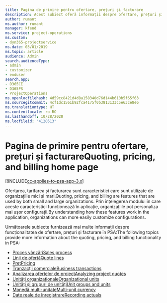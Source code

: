 ```yaml
---
title: Pagina de primire pentru ofertare, prețuri și facturare
description: Acest subiect oferă informații despre ofertare, prețuri și facturare.
author: rumant
ms.author: rumant
manager: kfend
ms.service: project-operations
ms.custom:
- dyn365-projectservice
ms.date: 03/01/2019
ms.topic: article
audience: Admin
search.audienceType:
- admin
- customizer
- enduser
search.app:
- D365CE
- D365PS
- ProjectOperations
ms.openlocfilehash: 4d59cc8421d4d8a158340d76d144b610b5f65f63
ms.sourcegitcommit: 4cf1dc1561b92fca4175f0b3813133c5e63ce8e6
ms.translationtype: HT
ms.contentlocale: ro-RO
ms.lasthandoff: 10/28/2020
ms.locfileid: "4120513"
---
```

# <a name="quoting-pricing-and-billing-home-page"></a><span data-ttu-id="c66fe-103">Pagina de primire pentru ofertare, prețuri și facturare</span><span class="sxs-lookup"><span data-stu-id="c66fe-103">Quoting, pricing, and billing home page</span></span>

[!INCLUDE[cc-applies-to-psa-app-3.x](../includes/cc-applies-to-psa-app-3x.md)]

<span data-ttu-id="c66fe-104">Ofertarea, tarifarea și facturarea sunt caracteristici care sunt utilizate de organizațiile mici și mari.</span><span class="sxs-lookup"><span data-stu-id="c66fe-104">Quoting, pricing, and billing are features that are used by both small and large organizations.</span></span> <span data-ttu-id="c66fe-105">Prin înțelegerea modului în care aceste caracteristici funcționează în aplicație, organizațiile pot personaliza mai ușor configurații.</span><span class="sxs-lookup"><span data-stu-id="c66fe-105">By understanding how these features work in the application, organizations can more easily customize configurations.</span></span>

<span data-ttu-id="c66fe-106">Următoarele subiecte furnizează mai multe informații despre funcționalitatea de ofertare, prețuri și facturare în PSA:</span><span class="sxs-lookup"><span data-stu-id="c66fe-106">The following topics provide more information about the quoting, pricing, and billing functionality in PSA:</span></span>

- [<span data-ttu-id="c66fe-107">Proces vânzări</span><span class="sxs-lookup"><span data-stu-id="c66fe-107">Sales process</span></span>](basic-sales-process.md)
- [<span data-ttu-id="c66fe-108">Linii de ofertă</span><span class="sxs-lookup"><span data-stu-id="c66fe-108">Quote lines</span></span>](basic-quote-lines.md)
- [<span data-ttu-id="c66fe-109">Preţ</span><span class="sxs-lookup"><span data-stu-id="c66fe-109">Pricing</span></span>](basic-pricing.md)
- [<span data-ttu-id="c66fe-110">Tranzacții comerciale</span><span class="sxs-lookup"><span data-stu-id="c66fe-110">Business transactions</span></span>](basic-business-transactions.md)
- [<span data-ttu-id="c66fe-111">Analizarea ofertelor de proiect</span><span class="sxs-lookup"><span data-stu-id="c66fe-111">Analyzing project quotes</span></span>](basic-analyzing-quotes.md)
- [<span data-ttu-id="c66fe-112">Unități organizaționale</span><span class="sxs-lookup"><span data-stu-id="c66fe-112">Organizational units</span></span>](advanced-organizational.md)
- [<span data-ttu-id="c66fe-113">Unități și grupuri de unități</span><span class="sxs-lookup"><span data-stu-id="c66fe-113">Unit groups and units</span></span>](advanced-units.md)
- [<span data-ttu-id="c66fe-114">Monedă multi-unitate</span><span class="sxs-lookup"><span data-stu-id="c66fe-114">Multi-unit currency</span></span>](advanced-currency.md)
- [<span data-ttu-id="c66fe-115">Date reale de înregistrare</span><span class="sxs-lookup"><span data-stu-id="c66fe-115">Recording actuals</span></span>](advanced-actuals.md)
